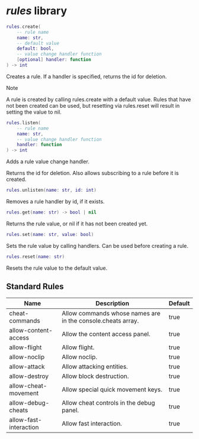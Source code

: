 # *rules* library

```lua
rules.create(
    -- rule name
    name: str,
    -- default value
    default: bool,
    -- value change handler function
    [optional] handler: function
) -> int
```

Creates a rule. If a handler is specified, returns the id for deletion.

> [!NOTE]
> A rule is created by calling rules.create with a default value.
> Rules that have not been created can be used, but resetting via rules.reset will result in setting the value to nil.

```lua
rules.listen(
    -- rule name
    name: str,
    -- value change handler function
    handler: function
) -> int
```

Adds a rule value change handler.

Returns the id for deletion.
Also allows subscribing to a rule before it is created.

```lua
rules.unlisten(name: str, id: int)
```

Removes a rule handler by id, if it exists.

```lua
rules.get(name: str) -> bool | nil
```

Returns the rule value, or nil if it has not been created yet.

```lua
rules.set(name: str, value: bool)
```

Sets the rule value by calling handlers. Can be used before
creating a rule.

```lua
rules.reset(name: str)
```

Resets the rule value to the default value.

## Standard Rules

| Name                   | Description                                                 | Default |
| ---------------------- | ----------------------------------------------------------- | ------- |
| cheat-commands         | Allow commands whose names are in the console.cheats array. | true    |
| allow-content-access   | Allow the content access panel.                             | true    |
| allow-flight           | Allow flight.                                               | true    |
| allow-noclip           | Allow noclip.                                               | true    |
| allow-attack           | Allow attacking entities.                                   | true    |
| allow-destroy          | Allow block destruction.                                    | true    |
| allow-cheat-movement   | Allow special quick movement keys.                          | true    |
| allow-debug-cheats     | Allow cheat controls in the debug panel.                    | true    |
| allow-fast-interaction | Allow fast interaction.                                     | true    |
